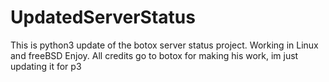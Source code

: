 # UpdatedServerStatus
This is python3 update of the botox server status project. Working in Linux and freeBSD Enjoy. 
All credits go to botox for making his work, im just updating it for p3
